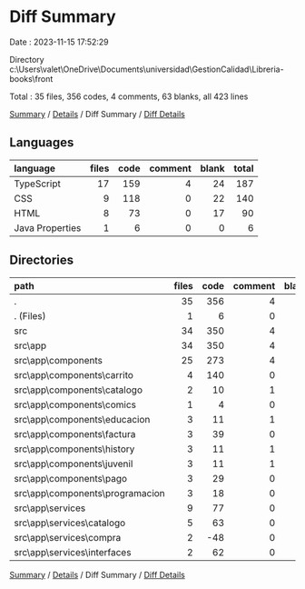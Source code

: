 # Diff Summary

Date : 2023-11-15 17:52:29

Directory c:\\Users\\valet\\OneDrive\\Documents\\universidad\\GestionCalidad\\Libreria-books\\front

Total : 35 files,  356 codes, 4 comments, 63 blanks, all 423 lines

[Summary](results.md) / [Details](details.md) / Diff Summary / [Diff Details](diff-details.md)

## Languages
| language | files | code | comment | blank | total |
| :--- | ---: | ---: | ---: | ---: | ---: |
| TypeScript | 17 | 159 | 4 | 24 | 187 |
| CSS | 9 | 118 | 0 | 22 | 140 |
| HTML | 8 | 73 | 0 | 17 | 90 |
| Java Properties | 1 | 6 | 0 | 0 | 6 |

## Directories
| path | files | code | comment | blank | total |
| :--- | ---: | ---: | ---: | ---: | ---: |
| . | 35 | 356 | 4 | 63 | 423 |
| . (Files) | 1 | 6 | 0 | 0 | 6 |
| src | 34 | 350 | 4 | 63 | 417 |
| src\\app | 34 | 350 | 4 | 63 | 417 |
| src\\app\\components | 25 | 273 | 4 | 38 | 315 |
| src\\app\\components\\carrito | 4 | 140 | 0 | 22 | 162 |
| src\\app\\components\\catalogo | 2 | 10 | 1 | 3 | 14 |
| src\\app\\components\\comics | 1 | 4 | 0 | 1 | 5 |
| src\\app\\components\\educacion | 3 | 11 | 1 | 2 | 14 |
| src\\app\\components\\factura | 3 | 39 | 0 | 5 | 44 |
| src\\app\\components\\history | 3 | 11 | 1 | 1 | 13 |
| src\\app\\components\\juvenil | 3 | 11 | 1 | 0 | 12 |
| src\\app\\components\\pago | 3 | 29 | 0 | 3 | 32 |
| src\\app\\components\\programacion | 3 | 18 | 0 | 1 | 19 |
| src\\app\\services | 9 | 77 | 0 | 25 | 102 |
| src\\app\\services\\catalogo | 5 | 63 | 0 | 28 | 91 |
| src\\app\\services\\compra | 2 | -48 | 0 | -5 | -53 |
| src\\app\\services\\interfaces | 2 | 62 | 0 | 2 | 64 |

[Summary](results.md) / [Details](details.md) / Diff Summary / [Diff Details](diff-details.md)